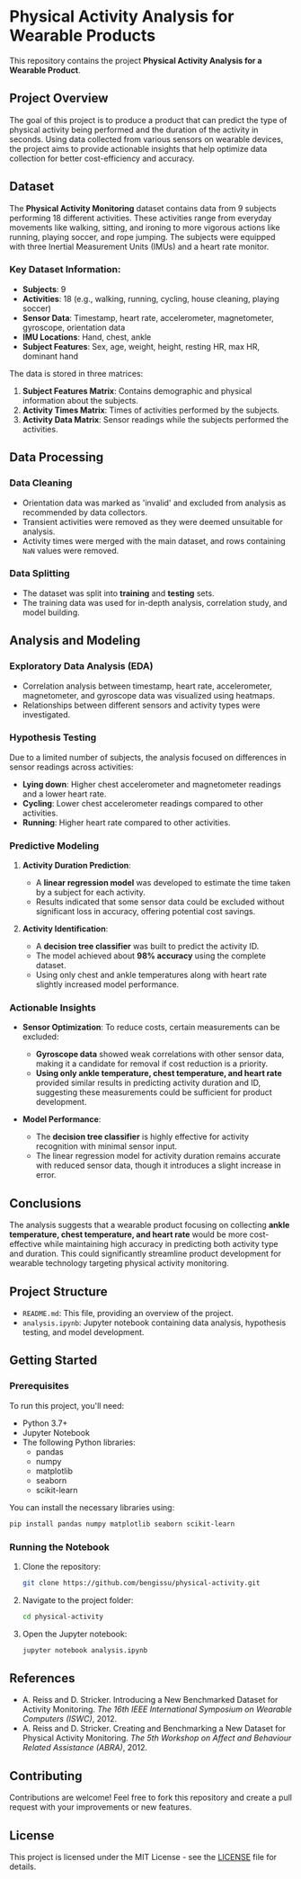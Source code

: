 # Physical Activity Analysis for Wearable Products

This repository contains the project **Physical Activity Analysis for a Wearable Product**.

## Project Overview

The goal of this project is to produce a product that can predict the type of physical activity being performed and the duration of the activity in seconds. Using data collected from various sensors on wearable devices, the project aims to provide actionable insights that help optimize data collection for better cost-efficiency and accuracy.

## Dataset

The **Physical Activity Monitoring** dataset contains data from 9 subjects performing 18 different activities. These activities range from everyday movements like walking, sitting, and ironing to more vigorous actions like running, playing soccer, and rope jumping. The subjects were equipped with three Inertial Measurement Units (IMUs) and a heart rate monitor.

### Key Dataset Information:
- **Subjects**: 9
- **Activities**: 18 (e.g., walking, running, cycling, house cleaning, playing soccer)
- **Sensor Data**: Timestamp, heart rate, accelerometer, magnetometer, gyroscope, orientation data
- **IMU Locations**: Hand, chest, ankle
- **Subject Features**: Sex, age, weight, height, resting HR, max HR, dominant hand

The data is stored in three matrices:
1. **Subject Features Matrix**: Contains demographic and physical information about the subjects.
2. **Activity Times Matrix**: Times of activities performed by the subjects.
3. **Activity Data Matrix**: Sensor readings while the subjects performed the activities.


## Data Processing

### Data Cleaning
- Orientation data was marked as 'invalid' and excluded from analysis as recommended by data collectors.
- Transient activities were removed as they were deemed unsuitable for analysis.
- Activity times were merged with the main dataset, and rows containing `NaN` values were removed.

### Data Splitting
- The dataset was split into **training** and **testing** sets.
- The training data was used for in-depth analysis, correlation study, and model building.

## Analysis and Modeling

### Exploratory Data Analysis (EDA)
- Correlation analysis between timestamp, heart rate, accelerometer, magnetometer, and gyroscope data was visualized using heatmaps.
- Relationships between different sensors and activity types were investigated.

### Hypothesis Testing
Due to a limited number of subjects, the analysis focused on differences in sensor readings across activities:
- **Lying down**: Higher chest accelerometer and magnetometer readings and a lower heart rate.
- **Cycling**: Lower chest accelerometer readings compared to other activities.
- **Running**: Higher heart rate compared to other activities.

### Predictive Modeling
1. **Activity Duration Prediction**: 
   - A **linear regression model** was developed to estimate the time taken by a subject for each activity.
   - Results indicated that some sensor data could be excluded without significant loss in accuracy, offering potential cost savings.

2. **Activity Identification**:
   - A **decision tree classifier** was built to predict the activity ID.
   - The model achieved about **98% accuracy** using the complete dataset.
   - Using only chest and ankle temperatures along with heart rate slightly increased model performance.

### Actionable Insights
- **Sensor Optimization**: To reduce costs, certain measurements can be excluded:
  - **Gyroscope data** showed weak correlations with other sensor data, making it a candidate for removal if cost reduction is a priority.
  - **Using only ankle temperature, chest temperature, and heart rate** provided similar results in predicting activity duration and ID, suggesting these measurements could be sufficient for product development.
  
- **Model Performance**:
  - The **decision tree classifier** is highly effective for activity recognition with minimal sensor input.
  - The linear regression model for activity duration remains accurate with reduced sensor data, though it introduces a slight increase in error.

## Conclusions

The analysis suggests that a wearable product focusing on collecting **ankle temperature, chest temperature, and heart rate** would be more cost-effective while maintaining high accuracy in predicting both activity type and duration. This could significantly streamline product development for wearable technology targeting physical activity monitoring.

## Project Structure

- `README.md`: This file, providing an overview of the project.
- `analysis.ipynb`: Jupyter notebook containing data analysis, hypothesis testing, and model development.

## Getting Started

### Prerequisites

To run this project, you'll need:

- Python 3.7+
- Jupyter Notebook
- The following Python libraries:
  - pandas
  - numpy
  - matplotlib
  - seaborn
  - scikit-learn

You can install the necessary libraries using:
```bash
pip install pandas numpy matplotlib seaborn scikit-learn
```

### Running the Notebook

1. Clone the repository:
   ```bash
   git clone https://github.com/bengissu/physical-activity.git
   ```
2. Navigate to the project folder:
   ```bash
   cd physical-activity
   ```
3. Open the Jupyter notebook:
   ```bash
   jupyter notebook analysis.ipynb
   ```

## References
- A. Reiss and D. Stricker. Introducing a New Benchmarked Dataset for Activity Monitoring. *The 16th IEEE International Symposium on Wearable Computers (ISWC)*, 2012.
- A. Reiss and D. Stricker. Creating and Benchmarking a New Dataset for Physical Activity Monitoring. *The 5th Workshop on Affect and Behaviour Related Assistance (ABRA)*, 2012.

## Contributing

Contributions are welcome! Feel free to fork this repository and create a pull request with your improvements or new features.

## License

This project is licensed under the MIT License - see the [LICENSE](LICENSE) file for details.
